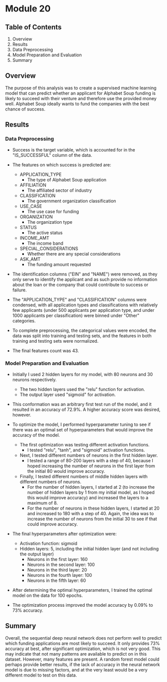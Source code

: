 # Module 20

## Table of Contents

1. Overview
2. Results
  1. Data Preprocessing
  2. Model Preparation and Evaluation
3. Summary

## Overview

The purpose of this analysis was to create a supervised machine learning model that can predict whether an applicant for Alphabet Soup funding is likely to succeed with their venture and therefore use the provided money well. Alphabet Soup ideally wants to fund the companies with the best chance of success. 

## Results

### Data Preprocessing

* Success is the target variable, which is accounted for in the "IS_SUCCESSFUL" column of the data. 

* The features on which success is predicted are:
  * APPLICATION_TYPE
    * The type of Alphabet Soup application
  * AFFILIATION
    * The affiliated sector of industry
  * CLASSIFICATION
    * The government organization classification
  * USE_CASE
    * The use case for funding
  * ORGANIZATION
    * The organization type
  * STATUS
    * The active status
  * INCOME_AMT
    * The income band
  * SPECIAL_CONSIDERATIONS
    * Whether there are any special considerations
  * ASK_AMT
    * The funding amount requested

* The identification columns ("EIN" and "NAME") were removed, as they only serve to identify the applicant and as such provide no information about the loan or the company that could contribute to success or failure.

* The "APPLICATION_TYPE" and "CLASSIFICATION" columns were condensed, with all application types and classifications with relatively few applicants (under 500 applicants per application type, and under 1000 applicants per classification) were binned under "Other" categories.

* To complete preprocessing, the categorical values were encoded, the data was split into training and testing sets, and the features in both training and testing sets were normalized. 

* The final features count was 43.

### Model Preparation and Evaluation

* Initially I used 2 hidden layers for my model, with 80 neurons and 30 neurons respectively. 
  * The two hidden layers used the "relu" function for activation.
  * The output layer used "sigmoid" for activation.
* This conformation was an arbitrary first test run of the model, and it resulted in an accuracy of 72.9%. A higher accuracy score was desired, however. 

* To optimize the model, I performed hyperparameter tuning to see if there was an optimal set of hyperparameters that would improve the accuracy of the model. 
  * The first optimization was testing different activation functions. 
    * I tested "relu", "tanh", and "sigmoid" activation functions.
  * Next, I tested different numbers of neurons in the first hidden layer.
    * I tested a range of 80-200 layers with a step of 40, because I hoped increasing the number of neurons in the first layer from the initial 80 would improve accuracy.
  * Finally, I tested different numbers of middle hidden layers with different numbers of neurons.
    * For the number of hidden layers, I started at 2 (to increase the number of hidden layers by 1 from my initial model, as I hoped this would improve accuracy) and increased the layers to a maximum of 8.
    * For the number of neurons in these hidden layers, I started at 20 and increased to 180 with a step of 40. Again, the idea was to increase the number of neurons from the initial 30 to see if that could improve accuracy.
* The final hyperparameters after optimization were:
  * Activation function: sigmoid
  * Hidden layers: 5, including the initial hidden layer (and not including the output layer)
    * Neurons in the first layer: 160
    * Neurons in the second layer: 100
    * Neurons in the third layer: 20
    * Neurons in the fourth layer: 100
    * Neurons in the fifth layer: 60
* After determining the optimal hyperparameters, I trained the optimal model on the data for 100 epochs.
* The optimization process improved the model accuracy by 0.09% to 73% accuracy.

## Summary

Overall, the sequential deep neural network does not perform well to predict which funding applications are most likely to succeed. It only provides 73% accuracy at best, after significant optimization, which is not very good. This may indicate that not many patterns are available to predict on in this dataset. However, many features are present. A random forest model could perhaps provide better results, if the lack of accuracy in the neural network model is due to missing factors, and at the very least would be a very different model to test on this data.